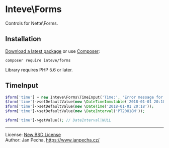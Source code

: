 Inteve\Forms
============

Controls for Nette\Forms.


Installation
------------

[Download a latest package](https://github.com/inteve/forms/releases) or use [Composer](http://getcomposer.org/):

```
composer require inteve/forms
```

Library requires PHP 5.6 or later.


TimeInput
---------

```php
$form['time'] = new Inteve\Forms\TimeInput('Time:', 'Error message for invalid time.');
$form['time']->setDefaultValue(new \DateTimeImmutable('2018-01-01 20:18'));
$form['time']->setDefaultValue(new \DateTime('2018-01-01 20:18'));
$form['time']->setDefaultValue(new \DateInterval('PT20H18M'));

$form['time']->getValue(); // DateInterval|NULL
```


------------------------------

License: [New BSD License](license.md)
<br>Author: Jan Pecha, https://www.janpecha.cz/
